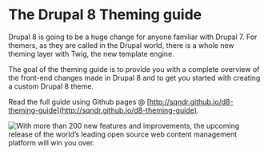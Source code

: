 # The Drupal 8 Theming guide

Drupal 8 is going to be a huge change for anyone familiar with Drupal 7. For themers, as they are called in the Drupal world, there is a whole new theming layer with Twig, the new template engine.

The goal of the theming guide is to provide you with a complete overview of the front-end changes made in Drupal 8 and to get you started with creating a custom Drupal 8 theme.

Read the full guide using Github pages @ [http://sqndr.github.io/d8-theming-guide](http://sqndr.github.io/d8-theming-guide).

![With more than 200 new features and improvements, the upcoming release of the world’s leading open source web content management platform will win you over.](https://www.drupal.org/sites/all/modules/drupalorg/drupalorg/images/d8.svg)

